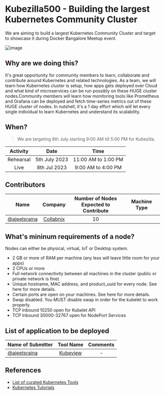 # Kubezilla500 - Building the largest Kubernetes Community Cluster


We are aiming to build a largest Kubernetes Community Cluster and target to showcase it during Docker Bangalore Meetup event.

![image](https://github.com/collabnix/kubezilla500/assets/34368930/f0ea1755-2793-48ff-80f9-79a8a7e4cf4c)




## Why are we doing this?

It's great opportunity for community members to learn, collaborate and contribute around Kubernetes and related technologies. As a team, we will learn how Kubernetes cluster is setup, how apps gets deployed over Cloud and what kind of microservices can be run possibly on these HUGE cluster nodes.Community members will learn how monitoring tools like Prometheus and Grafana can be deployed and fetch time-series metrics out of these HUGE cluster of nodes. In nutshell, it's a 1 day effort which will let every single individual to learn Kubernetes and understand its scalability.

## When? 

> We are targeting 8th July starting 9:00 AM till 5:00 PM for Kubezilla. 

| Activity  |      Date      |        Time        |
| :-------: | :------------: | :----------------: |
| Rehearsal | 5th July 2023 | 11:00 AM to 1:00 PM |
| Live  | 8th Jul 2023 | 9:00 AM to 4:00 PM |


## Contributors


| Name                                                                                                                                                       |                Company                | Number of Nodes<br>Expected to Contribute |             Machine Type             |
| ---------------------------------------------------------------------------------------------------------------------------------------------------------- | :-----------------------------------: | :---------------------------------------: | :----------------------------------: |
| [@ajeetsraina](https://twitter.com/ajeetsraina)                                                                                                            |               [Collabnix](https://kubelabs.collabnix.com)              |                    10                     |                                      |


## What's mininum requirements of a node?

Nodes can either be physical, virtual, IoT or Desktop system.
  

- 2 GB or more of RAM per machine (any less will leave little room for your apps)
- 2 CPUs or more
- Full network connectivity between all machines in the cluster (public or private network is fine)
- Unique hostname, MAC address, and product_uuid for every node. See here for more details.
- Certain ports are open on your machines. See here for more details.
- Swap disabled. You MUST disable swap in order for the kubelet to work properly.
- TCP	Inbound	10250	open for Kubelet API	
- TCP	Inbound	30000-32767 open for NodePort Services


## List of application to be deployed

| Name  of Submitter      |                Tool Name           |   Comments   |
| ---------------------------------------------------------------------------------------------------------------------------------------------------------- | :-----------------------------------: | :-----------------------------------: | 
| [@ajeetsraina](https://twitter.com/ajeetsraina)                                                                                                            |               [Kubeview]([https://kubelabs.collabnix.com](https://github.com/benc-uk/kubeview))              |                    -                    |   


## References

- [List of curated Kubernetes Tools](https://kubetools.collabnix.com)
- [Kubernetes Tutorials](https://kubelabs.collabnix.com)

